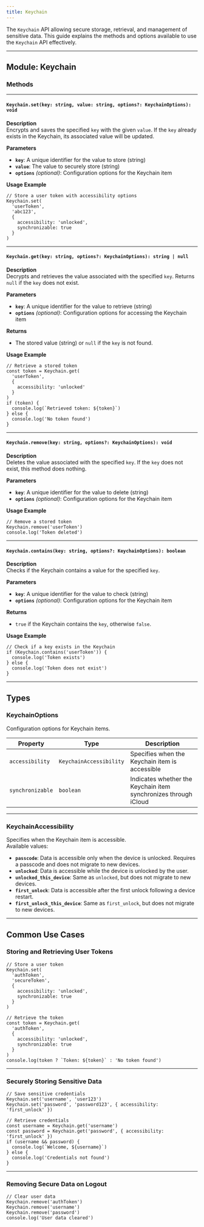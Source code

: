 ```yaml
---
title: Keychain
---
```

The `Keychain` API allowing secure storage, retrieval, and management of sensitive data. This guide explains the methods and options available to use the `Keychain` API effectively.

---

## **Module: Keychain**

### **Methods**

---

#### **`Keychain.set(key: string, value: string, options?: KeychainOptions): void`**

**Description**  
Encrypts and saves the specified `key` with the given `value`. If the `key` already exists in the Keychain, its associated value will be updated.

**Parameters**  
- **`key`**: A unique identifier for the value to store (string)  
- **`value`**: The value to securely store (string)  
- **`options`** *(optional)*: Configuration options for the Keychain item

**Usage Example**
```tsx
// Store a user token with accessibility options
Keychain.set(
  'userToken',
  'abc123',
  {
    accessibility: 'unlocked',
    synchronizable: true
  }
)
```

---

#### **`Keychain.get(key: string, options?: KeychainOptions): string | null`**

**Description**  
Decrypts and retrieves the value associated with the specified `key`. Returns `null` if the `key` does not exist.

**Parameters**  
- **`key`**: A unique identifier for the value to retrieve (string)  
- **`options`** *(optional)*: Configuration options for accessing the Keychain item 

**Returns**  
- The stored value (string) or `null` if the `key` is not found.

**Usage Example**
```tsx
// Retrieve a stored token
const token = Keychain.get(
  'userToken',
  {
    accessibility: 'unlocked'
  }
)
if (token) {
  console.log(`Retrieved token: ${token}`)
} else {
  console.log('No token found')
}
```

---

#### **`Keychain.remove(key: string, options?: KeychainOptions): void`**

**Description**  
Deletes the value associated with the specified `key`. If the `key` does not exist, this method does nothing.

**Parameters**  
- **`key`**: A unique identifier for the value to delete (string)  
- **`options`** *(optional)*: Configuration options for the Keychain item

**Usage Example**
```tsx
// Remove a stored token
Keychain.remove('userToken')
console.log('Token deleted')
```

---

#### **`Keychain.contains(key: string, options?: KeychainOptions): boolean`**

**Description**  
Checks if the Keychain contains a value for the specified `key`.

**Parameters**  
- **`key`**: A unique identifier for the value to check (string)  
- **`options`** *(optional)*: Configuration options for the Keychain item 

**Returns**  
- `true` if the Keychain contains the `key`, otherwise `false`.

**Usage Example**
```tsx
// Check if a key exists in the Keychain
if (Keychain.contains('userToken')) {
  console.log('Token exists')
} else {
  console.log('Token does not exist')
}
```

---

## **Types**

### **KeychainOptions**
Configuration options for Keychain items.

| Property          | Type                | Description                                                                 |
|-------------------|---------------------|-----------------------------------------------------------------------------|
| `accessibility`   | `KeychainAccessibility` | Specifies when the Keychain item is accessible |
| `synchronizable`  | `boolean`           | Indicates whether the Keychain item synchronizes through iCloud             |

---

### **KeychainAccessibility**
Specifies when the Keychain item is accessible.  
Available values:

- **`passcode`**: Data is accessible only when the device is unlocked. Requires a passcode and does not migrate to new devices.
- **`unlocked`**: Data is accessible while the device is unlocked by the user.
- **`unlocked_this_device`**: Same as `unlocked`, but does not migrate to new devices.
- **`first_unlock`**: Data is accessible after the first unlock following a device restart.
- **`first_unlock_this_device`**: Same as `first_unlock`, but does not migrate to new devices.

---

## **Common Use Cases**

### **Storing and Retrieving User Tokens**
```tsx
// Store a user token
Keychain.set(
  'authToken',
  'secureToken',
  {
    accessibility: 'unlocked',
    synchronizable: true
  }
)

// Retrieve the token
const token = Keychain.get(
  'authToken',
  {
    accessibility: 'unlocked',
    synchronizable: true
  }
)
console.log(token ? `Token: ${token}` : 'No token found')
```

---

### **Securely Storing Sensitive Data**
```tsx
// Save sensitive credentials
Keychain.set('username', 'user123')
Keychain.set('password', 'password123', { accessibility: 'first_unlock' })

// Retrieve credentials
const username = Keychain.get('username')
const password = Keychain.get('password', { accessibility: 'first_unlock' })
if (username && password) {
  console.log(`Welcome, ${username}`)
} else {
  console.log('Credentials not found')
}
```

---

### **Removing Secure Data on Logout**
```tsx
// Clear user data
Keychain.remove('authToken')
Keychain.remove('username')
Keychain.remove('password')
console.log('User data cleared')
```
